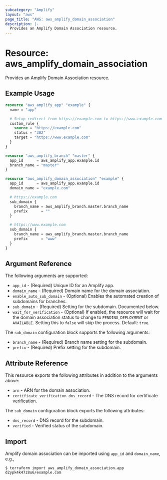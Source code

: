 ```yaml
---
subcategory: "Amplify"
layout: "aws"
page_title: "AWS: aws_amplify_domain_association"
description: |-
  Provides an Amplify Domain Association resource.
---
```


# Resource: aws_amplify_domain_association

Provides an Amplify Domain Association resource.

## Example Usage

```terraform
resource "aws_amplify_app" "example" {
  name = "app"

  # Setup redirect from https://example.com to https://www.example.com
  custom_rule {
    source = "https://example.com"
    status = "302"
    target = "https://www.example.com"
  }
}

resource "aws_amplify_branch" "master" {
  app_id      = aws_amplify_app.example.id
  branch_name = "master"
}

resource "aws_amplify_domain_association" "example" {
  app_id      = aws_amplify_app.example.id
  domain_name = "example.com"

  # https://example.com
  sub_domain {
    branch_name = aws_amplify_branch.master.branch_name
    prefix      = ""
  }

  # https://www.example.com
  sub_domain {
    branch_name = aws_amplify_branch.master.branch_name
    prefix      = "www"
  }
}
```

## Argument Reference

The following arguments are supported:

* `app_id` - (Required) Unique ID for an Amplify app.
* `domain_name` - (Required) Domain name for the domain association.
* `enable_auto_sub_domain` - (Optional) Enables the automated creation of subdomains for branches.
* `sub_domain` - (Required) Setting for the subdomain. Documented below.
* `wait_for_verification` - (Optional) If enabled, the resource will wait for the domain association status to change to `PENDING_DEPLOYMENT` or `AVAILABLE`. Setting this to `false` will skip the process. Default: `true`.

The `sub_domain` configuration block supports the following arguments:

* `branch_name` - (Required) Branch name setting for the subdomain.
* `prefix` - (Required) Prefix setting for the subdomain.

## Attribute Reference

This resource exports the following attributes in addition to the arguments above:

* `arn` - ARN for the domain association.
* `certificate_verification_dns_record` - The DNS record for certificate verification.

The `sub_domain` configuration block exports the following attributes:

* `dns_record` - DNS record for the subdomain.
* `verified` - Verified status of the subdomain.

## Import

Amplify domain association can be imported using `app_id` and `domain_name`, e.g.,

```
$ terraform import aws_amplify_domain_association.app d2ypk4k47z8u6/example.com
```
